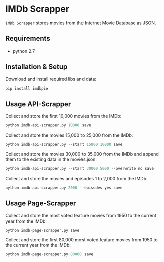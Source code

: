 # IMDb Scrapper

```IMDb Scrapper``` stores movies from the Internet Movie Database as JSON.

## Requirements

- python 2.7

## Installation & Setup
Download and install required libs and data:
```bash
pip install imdbpie
```

## Usage API-Scrapper
Collect and store the first 10,000 movies from the IMDb:
```python
python imdb-api-scrapper.py 10000 save
```

Collect and store the movies 15,000 to 25,000 from the IMDb:
```python
python imdb-api-scrapper.py --start 15000 10000 save
```

Collect and store the movies 30,000 to 35,000 from the IMDb and append them to the existing data in the movies.json:
```python
python imdb-api-scrapper.py --start 30000 5000 --overwrite no save
```

Collect and store the movies and episodes 1 to 2,000 from the IMDb:
```python
python imdb-api-scrapper.py 2000 --episodes yes save
```

## Usage Page-Scrapper
Collect and store the most voted feature movies from 1950 to the current year from the IMDb:
```python
python imdb-page-scrapper.py save
```

Collect and store the first 80,000 most voted feature movies from 1950 to the current year from the IMDb:
```python
python imdb-page-scrapper.py 80000 save
```